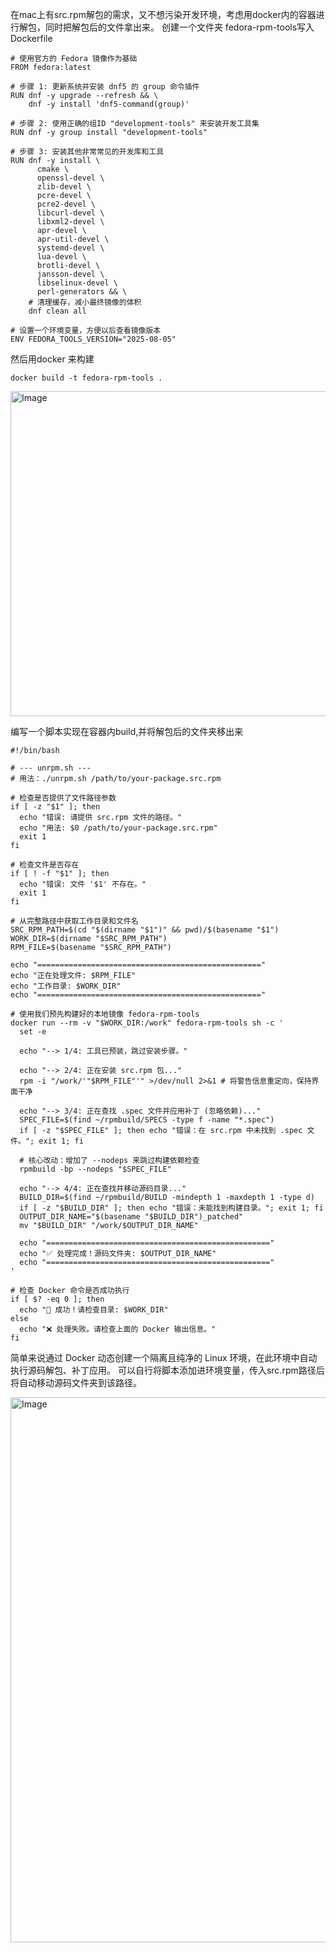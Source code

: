 在mac上有src.rpm解包的需求，又不想污染开发环境，考虑用docker内的容器进行解包，同时把解包后的文件拿出来。
创建一个文件夹 fedora-rpm-tools写入Dockerfile


```
# 使用官方的 Fedora 镜像作为基础
FROM fedora:latest

# 步骤 1: 更新系统并安装 dnf5 的 group 命令插件
RUN dnf -y upgrade --refresh && \
    dnf -y install 'dnf5-command(group)'

# 步骤 2: 使用正确的组ID "development-tools" 来安装开发工具集
RUN dnf -y group install "development-tools"

# 步骤 3: 安装其他非常常见的开发库和工具
RUN dnf -y install \
      cmake \
      openssl-devel \
      zlib-devel \
      pcre-devel \
      pcre2-devel \
      libcurl-devel \
      libxml2-devel \
      apr-devel \
      apr-util-devel \
      systemd-devel \
      lua-devel \
      brotli-devel \
      jansson-devel \
      libselinux-devel \
      perl-generators && \
    # 清理缓存，减小最终镜像的体积
    dnf clean all

# 设置一个环境变量，方便以后查看镜像版本
ENV FEDORA_TOOLS_VERSION="2025-08-05"
```
然后用docker 来构建
```
docker build -t fedora-rpm-tools .
```

<img width="1818" height="520" alt="Image" src="https://github.com/user-attachments/assets/8353c91a-8930-459f-9d2d-6bf63e723d9d" />

编写一个脚本实现在容器内build,并将解包后的文件夹移出来
```
#!/bin/bash

# --- unrpm.sh ---
# 用法：./unrpm.sh /path/to/your-package.src.rpm

# 检查是否提供了文件路径参数
if [ -z "$1" ]; then
  echo "错误: 请提供 src.rpm 文件的路径。"
  echo "用法: $0 /path/to/your-package.src.rpm"
  exit 1
fi

# 检查文件是否存在
if [ ! -f "$1" ]; then
  echo "错误: 文件 '$1' 不存在。"
  exit 1
fi

# 从完整路径中获取工作目录和文件名
SRC_RPM_PATH=$(cd "$(dirname "$1")" && pwd)/$(basename "$1")
WORK_DIR=$(dirname "$SRC_RPM_PATH")
RPM_FILE=$(basename "$SRC_RPM_PATH")

echo "=================================================="
echo "正在处理文件: $RPM_FILE"
echo "工作目录: $WORK_DIR"
echo "=================================================="

# 使用我们预先构建好的本地镜像 fedora-rpm-tools
docker run --rm -v "$WORK_DIR:/work" fedora-rpm-tools sh -c '
  set -e

  echo "--> 1/4: 工具已预装，跳过安装步骤。"

  echo "--> 2/4: 正在安装 src.rpm 包..."
  rpm -i "/work/'"$RPM_FILE"'" >/dev/null 2>&1 # 将警告信息重定向，保持界面干净

  echo "--> 3/4: 正在查找 .spec 文件并应用补丁 (忽略依赖)..."
  SPEC_FILE=$(find ~/rpmbuild/SPECS -type f -name "*.spec")
  if [ -z "$SPEC_FILE" ]; then echo "错误：在 src.rpm 中未找到 .spec 文件。"; exit 1; fi
  
  # 核心改动：增加了 --nodeps 来跳过构建依赖检查
  rpmbuild -bp --nodeps "$SPEC_FILE"

  echo "--> 4/4: 正在查找并移动源码目录..."
  BUILD_DIR=$(find ~/rpmbuild/BUILD -mindepth 1 -maxdepth 1 -type d)
  if [ -z "$BUILD_DIR" ]; then echo "错误：未能找到构建目录。"; exit 1; fi
  OUTPUT_DIR_NAME="$(basename "$BUILD_DIR")_patched"
  mv "$BUILD_DIR" "/work/$OUTPUT_DIR_NAME"

  echo "=================================================="
  echo "✅ 处理完成！源码文件夹: $OUTPUT_DIR_NAME"
  echo "=================================================="
'

# 检查 Docker 命令是否成功执行
if [ $? -eq 0 ]; then
  echo "🎉 成功！请检查目录: $WORK_DIR"
else
  echo "❌ 处理失败。请检查上面的 Docker 输出信息。"
fi
```
简单来说通过 Docker 动态创建一个隔离且纯净的 Linux 环境，在此环境中自动执行源码解包、补丁应用。
可以自行将脚本添加进环境变量，传入src.rpm路径后将自动移动源码文件夹到该路径。

<img width="1810" height="872" alt="Image" src="https://github.com/user-attachments/assets/95f49b05-5364-4a82-a154-256d2e9d67da" />